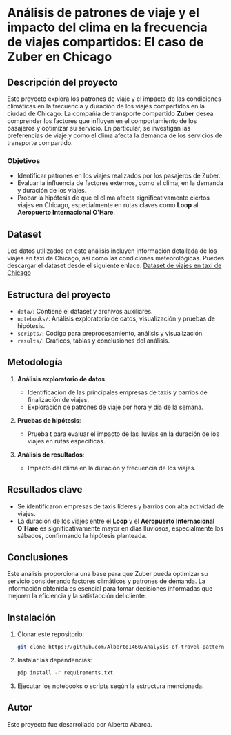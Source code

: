 # Análisis de patrones de viaje y el impacto del clima en la frecuencia de viajes compartidos: El caso de Zuber en Chicago

## Descripción del proyecto

Este proyecto explora los patrones de viaje y el impacto de las condiciones climáticas en la frecuencia y duración de los viajes compartidos en la ciudad de Chicago. La compañía de transporte compartido **Zuber** desea comprender los factores que influyen en el comportamiento de los pasajeros y optimizar su servicio. En particular, se investigan las preferencias de viaje y cómo el clima afecta la demanda de los servicios de transporte compartido.

### Objetivos

- Identificar patrones en los viajes realizados por los pasajeros de Zuber.
- Evaluar la influencia de factores externos, como el clima, en la demanda y duración de los viajes.
- Probar la hipótesis de que el clima afecta significativamente ciertos viajes en Chicago, especialmente en rutas claves como **Loop** al **Aeropuerto Internacional O'Hare**.

## Dataset

Los datos utilizados en este análisis incluyen información detallada de los viajes en taxi de Chicago, así como las condiciones meteorológicas. Puedes descargar el dataset desde el siguiente enlace:
[Dataset de viajes en taxi de Chicago](ENLACE_DE_GOOGLE_DRIVE)

## Estructura del proyecto

- `data/`: Contiene el dataset y archivos auxiliares.
- `notebooks/`: Análisis exploratorio de datos, visualización y pruebas de hipótesis.
- `scripts/`: Código para preprocesamiento, análisis y visualización.
- `results/`: Gráficos, tablas y conclusiones del análisis.
  
## Metodología

1. **Análisis exploratorio de datos**:
   - Identificación de las principales empresas de taxis y barrios de finalización de viajes.
   - Exploración de patrones de viaje por hora y día de la semana.
   
2. **Pruebas de hipótesis**:
   - Prueba t para evaluar el impacto de las lluvias en la duración de los viajes en rutas específicas.

3. **Análisis de resultados**:
   - Impacto del clima en la duración y frecuencia de los viajes.

## Resultados clave

- Se identificaron empresas de taxis líderes y barrios con alta actividad de viajes.
- La duración de los viajes entre el **Loop** y el **Aeropuerto Internacional O'Hare** es significativamente mayor en días lluviosos, especialmente los sábados, confirmando la hipótesis planteada.

## Conclusiones

Este análisis proporciona una base para que Zuber pueda optimizar su servicio considerando factores climáticos y patrones de demanda. La información obtenida es esencial para tomar decisiones informadas que mejoren la eficiencia y la satisfacción del cliente.

## Instalación

1. Clonar este repositorio:
    ```bash
    git clone https://github.com/Alberto1460/Analysis-of-travel-patterns-and-weather-in-rideshares-Zuber-Case-in-Chicago.git
    ```
2. Instalar las dependencias:
    ```bash
    pip install -r requirements.txt
    ```

3. Ejecutar los notebooks o scripts según la estructura mencionada.

## Autor

Este proyecto fue desarrollado por Alberto Abarca.
